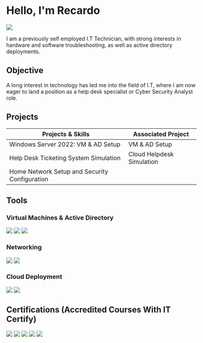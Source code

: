 # Hello, I'm Recardo
<a href="https://www.linkedin.com/in/RecardoCarlin"><img src="https://img.shields.io/badge/-LinkedIn-0072b1?&style=for-the-badge&logo=linkedin&logoColor=white" /></a>

I am a previously self employed I.T Technician, with strong interests in hardware and software troubleshooting, as well as active directory deployments.

## Objective

A long interest in technology has led me into the field of I.T, where I am now eager to land a position as a help desk specialist or Cyber Security Analyst role.

## Projects

| Projects & Skills                             |Associated Project         |
|-----------------------------------------------|----------------------------|
| Windows Server 2022: VM & AD Setup            | VM & AD Setup</a>|
| Help Desk Ticketing System Simulation         | Cloud Helpdesk Simulation</a>||
| Home Network Setup and Security Configuration | 


## Tools

### Virtual Machines & Active Directory
<div>
<img src="https://img.shields.io/badge/-Oracle%20VirtualBox-183A61?style=for-the-badge&logo=VirtualBox&logoColor=white" />
<img src="https://img.shields.io/badge/-Windows%20PowerShell-5391FE?style=for-the-badge&logo=PowerShell&logoColor=white" />
<img src="https://img.shields.io/badge/-Azure%20AD-0078D4?style=for-the-badge&logo=Microsoft%20Azure&logoColor=white" />

</div>

### Networking
<div>
    <img src="https://img.shields.io/badge/-Cisco%20Packet%20Tracer-1BA0D7?style=for-the-badge&logo=Cisco&logoColor=white" />
    <img src="https://img.shields.io/badge/-Windows%20Firewall-0078D4?style=for-the-badge&logo=Microsoft%20Windows%20Server&logoColor=white" />
</div>

### Cloud Deployment
<div>
    <img src="https://img.shields.io/badge/-Oracle%20Cloud%20Infrastructure-F80000?style=for-the-badge&logo=Oracle&logoColor=white" />
    <img src="https://img.shields.io/badge/-Microsoft%20Azure-0078D4?style=for-the-badge&logo=Microsoft%20Azure&logoColor=white" />
</div>

## Certifications (Accredited Courses With IT Certify)
<div>
<img src="https://img.shields.io/badge/-CompTIA%20A%2B-FF0000?style=for-the-badge&logo=CompTIA&logoColor=white&text=IT%20Certify"/>
<img src="https://img.shields.io/badge/-CompTIA%20Cloud%2B-FF6600?style=for-the-badge&logo=CompTIA&logoColor=white&text=IT%20Certify"/>
<img src="https://img.shields.io/badge/-CompTIA%20Network%2B-0078D4?style=for-the-badge&logo=CompTIA&logoColor=white&text=IT%20Certify" />
<img src="https://img.shields.io/badge/-CCNA-006B3F?style=for-the-badge&logo=Cisco&logoColor=white&text=IT%20Certify" />
<img src="https://img.shields.io/badge/-ITIL-5F9B41?style=for-the-badge&logo=Axelos&logoColor=white&text=IT%20Certify" />
</div>
